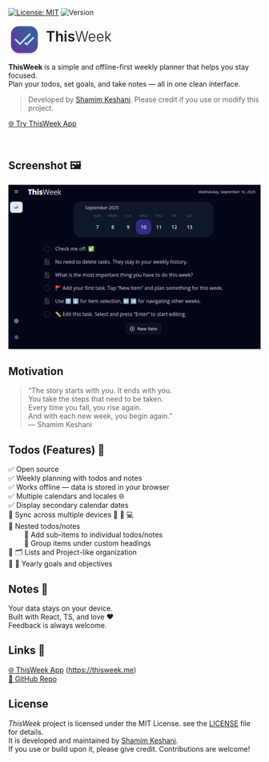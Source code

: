 [![License: MIT](https://img.shields.io/badge/License-MIT-yellow.svg)](LICENSE)
![Version](https://img.shields.io/badge/version-0.18.3-blue.svg)

<img style="vertical-align: middle;" width="64" alt="ThisWeek" src="./public/icons/icon.png">
<h1 style="display:inline;font-weight:600;">&nbsp;This<span style="display:inline;font-weight:300;">Week</span></h1>

**ThisWeek** is a simple and offline-first weekly planner that helps you stay focused.  
Plan your todos, set goals, and take notes — all in one clean interface.  

> Developed by [Shamim Keshani](https://github.com/jeot). Please credit if you use or modify this project.

[🌐 Try ThisWeek App](https://thisweek.me/)

&nbsp;

## Screenshot 🖼️

![ThisWeek Screenshot](./public/shot.png)

## Motivation

>“The story starts with you. It ends with you.  
>You take the steps that need to be taken.  
>Every time you fall, you rise again.  
>And with each new week, you begin again.”  
>— Shamim Keshani

## Todos (Features) 📌

✅ Open source  
✅ Weekly planning with todos and notes  
✅ Works offline — data is stored in your browser  
✅ Multiple calendars and locales 🌐  
✅ Display secondary calendar dates  
🔲 Sync across multiple devices 📱 🔄 💻  
🔲 Nested todos/notes  
&nbsp;&nbsp;&nbsp;&nbsp;&nbsp;&nbsp;&nbsp;&nbsp;🔲 Add sub-items to individual todos/notes  
&nbsp;&nbsp;&nbsp;&nbsp;&nbsp;&nbsp;&nbsp;&nbsp;🔲 Group items under custom headings  
🔲 🗂️ Lists and Project-like organization  
🔲 🎯 Yearly goals and objectives  

## Notes 📝

Your data stays on your device.  
Built with React, TS, and love ❤️  
Feedback is always welcome.  

## Links 🔗

[🌐 ThisWeek App](https://thisweek.me/) (https://thisweek.me)  
[🐙 GitHub Repo](https://github.com/jeot/thisweek-web)  

## License

*ThisWeek* project is licensed under the MIT License. see the [LICENSE](LICENSE) file for details.  
It is developed and maintained by [Shamim Keshani](https://github.com/jeot).  
If you use or build upon it, please give credit. Contributions are welcome!  
